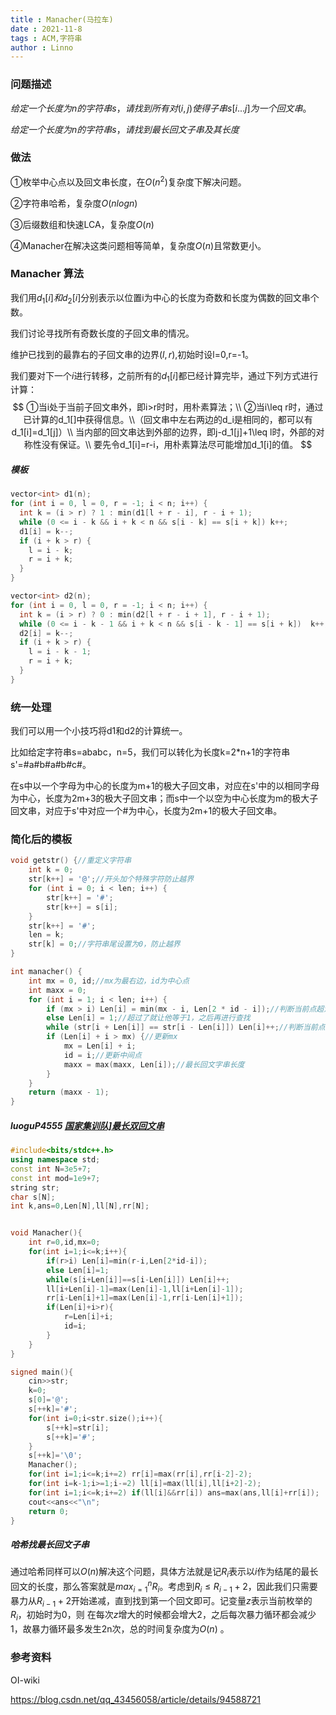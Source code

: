 ```yaml
---
title : Manacher(马拉车)
date : 2021-11-8
tags : ACM,字符串
author : Linno
---
```




### 问题描述

$给定一个长度为n的字符串s ，请找到所有对(i,j)使得子串s[i...j]为一个回文串。$

$给定一个长度为n的字符串s ，请找到最长回文子串及其长度$



### 做法

①枚举中心点以及回文串长度，在$O(n^2)$复杂度下解决问题。

②字符串哈希，复杂度$O(nlogn)$

③后缀数组和快速LCA，复杂度$O(n)$

④Manacher在解决这类问题相等简单，复杂度$O(n)$且常数更小。



### Manacher 算法

我们用$d_1[i]和d_2[i]$分别表示以位置i为中心的长度为奇数和长度为偶数的回文串个数。

我们讨论寻找所有奇数长度的子回文串的情况。

维护已找到的最靠右的子回文串的边界$(l,r)$,初始时设l=0,r=-1。

我们要对下一个$i$进行转移，之前所有的$d_1[i]$都已经计算完毕，通过下列方式进行计算：
$$
①当i处于当前子回文串外，即i>r时时，用朴素算法；\\
②当i\leq r时，通过已计算的d_1[]中获得信息。\\（回文串中左右两边的d_i是相同的，都可以有d_1[i]=d_1[j]）\\
当内部的回文串达到外部的边界，即j-d_1[j]+1\leq l时，外部的对称性没有保证。\\
要先令d_1[i]=r-i，用朴素算法尽可能增加d_1[i]的值。
$$


##### 模板

```C++
vector<int> d1(n);
for (int i = 0, l = 0, r = -1; i < n; i++) {
  int k = (i > r) ? 1 : min(d1[l + r - i], r - i + 1);
  while (0 <= i - k && i + k < n && s[i - k] == s[i + k]) k++;
  d1[i] = k--;
  if (i + k > r) {
    l = i - k;
    r = i + k;
  }
}

vector<int> d2(n);
for (int i = 0, l = 0, r = -1; i < n; i++) {
  int k = (i > r) ? 0 : min(d2[l + r - i + 1], r - i + 1);
  while (0 <= i - k - 1 && i + k < n && s[i - k - 1] == s[i + k])  k++;
  d2[i] = k--;
  if (i + k > r) {
    l = i - k - 1;
    r = i + k;
  }
}
```



### 统一处理

我们可以用一个小技巧将d1和d2的计算统一。

比如给定字符串s=ababc，n=5，我们可以转化为长度k=2*n+1的字符串s'=#a#b#a#b#c#。

在s中以一个字母为中心的长度为m+1的极大子回文串，对应在s'中的以相同字母为中心，长度为2m+3的极大子回文串；而s中一个以空为中心长度为m的极大子回文串，对应于s'中对应一个#为中心，长度为2m+1的极大子回文串。



### 简化后的模板 

```C++
void getstr() {//重定义字符串
	int k = 0;
	str[k++] = '@';//开头加个特殊字符防止越界
	for (int i = 0; i < len; i++) {
		str[k++] = '#';
		str[k++] = s[i];
	}
	str[k++] = '#';
	len = k;
	str[k] = 0;//字符串尾设置为0，防止越界
}

int manacher() {
	int mx = 0, id;//mx为最右边，id为中心点
	int maxx = 0;
	for (int i = 1; i < len; i++) {
		if (mx > i) Len[i] = min(mx - i, Len[2 * id - i]);//判断当前点超没超过mx
		else Len[i] = 1;//超过了就让他等于1，之后再进行查找
		while (str[i + Len[i]] == str[i - Len[i]]) Len[i]++;//判断当前点是不是最长回文子串，不断的向右扩展
		if (Len[i] + i > mx) {//更新mx
			mx = Len[i] + i;
			id = i;//更新中间点
			maxx = max(maxx, Len[i]);//最长回文字串长度
		}
	}
	return (maxx - 1);
}
```



##### luoguP4555 [国家集训队\]最长双回文串](https://www.luogu.com.cn/problem/P4555)

```C++
#include<bits/stdc++.h>
using namespace std;
const int N=3e5+7;
const int mod=1e9+7;
string str;
char s[N];
int k,ans=0,Len[N],ll[N],rr[N];


void Manacher(){
	int r=0,id,mx=0;
	for(int i=1;i<=k;i++){
		if(r>i) Len[i]=min(r-i,Len[2*id-i]); 
		else Len[i]=1;
		while(s[i+Len[i]]==s[i-Len[i]]) Len[i]++;
		ll[i+Len[i]-1]=max(Len[i]-1,ll[i+Len[i]-1]);
		rr[i-Len[i]+1]=max(Len[i]-1,rr[i-Len[i]+1]);
		if(Len[i]+i>r){
			r=Len[i]+i;
			id=i;
		}
	}
}

signed main(){
	cin>>str;
	k=0;
	s[0]='@';
	s[++k]='#';
	for(int i=0;i<str.size();i++){
		s[++k]=str[i];
		s[++k]='#';
	}
	s[++k]='\0';
	Manacher();
	for(int i=1;i<=k;i+=2) rr[i]=max(rr[i],rr[i-2]-2);
	for(int i=k-1;i>=1;i-=2) ll[i]=max(ll[i],ll[i+2]-2);
	for(int i=1;i<=k;i+=2) if(ll[i]&&rr[i]) ans=max(ans,ll[i]+rr[i]);		
	cout<<ans<<"\n";
	return 0;
}
```



##### 哈希找最长回文子串

通过哈希同样可以$O(n)$解决这个问题，具体方法就是记$R_i$表示以$i$作为结尾的最长回文的长度，那么答案就是$max_{i=1}^n R_i$。考虑到$R_i\leq R_{i-1}+2$，因此我们只需要暴力从$R_{i-1}+2$开始递减，直到找到第一个回文即可。记变量$z$表示当前枚举的$R_i$，初始时为0，则 在每次$z$增大的时候都会增大2，之后每次暴力循环都会减少1，故暴力循环最多发生2n次，总的时间复杂度为$O(n)$ 。



### 参考资料

OI-wiki

https://blog.csdn.net/qq_43456058/article/details/94588721